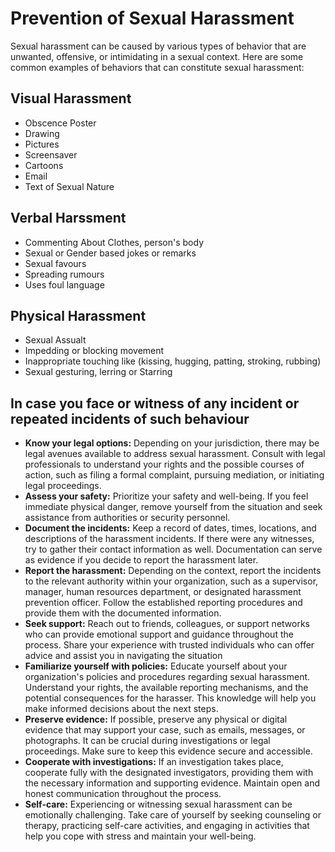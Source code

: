 # Prevention of Sexual Harassment
Sexual harassment can be caused by various types of behavior that are unwanted, offensive, or intimidating in a sexual context. Here are some common examples of behaviors that can constitute sexual harassment:
## Visual Harassment
* Obscence Poster 
* Drawing 
* Pictures 
* Screensaver 
* Cartoons  
* Email  
* Text of Sexual Nature 

## Verbal Harssment
* Commenting About Clothes, person's body
* Sexual or Gender based jokes or remarks
* Sexual favours
* Spreading rumours
* Uses foul language

## Physical Harassment
* Sexual Assualt
* Impedding or blocking movement
* Inappropriate touching like (kissing, hugging, patting, stroking, rubbing)
* Sexual gesturing, lerring or Starring

## In case you face or witness of any incident or repeated incidents of such behaviour
* **Know your legal options:** Depending on your jurisdiction, there may be legal avenues available to address sexual harassment. Consult with legal professionals to understand your rights and the possible courses of action, such as filing a formal complaint, pursuing mediation, or initiating legal proceedings.
* **Assess your safety:** Prioritize your safety and well-being. If you feel immediate physical danger, remove yourself from the situation and seek assistance from authorities or security personnel.
* **Document the incidents:** Keep a record of dates, times, locations, and descriptions of the harassment incidents. If there were any witnesses, try to gather their contact information as well. Documentation can serve as evidence if you decide to report the harassment later.
* **Report the harassment:** Depending on the context, report the incidents to the relevant authority within your organization, such as a supervisor, manager, human resources department, or designated harassment prevention officer. Follow the established reporting procedures and provide them with the documented information.
* **Seek support:** Reach out to friends, colleagues, or support networks who can provide emotional support and guidance throughout the process. Share your experience with trusted individuals who can offer advice and assist you in navigating the situation
* **Familiarize yourself with policies:** Educate yourself about your organization's policies and procedures regarding sexual harassment. Understand your rights, the available reporting mechanisms, and the potential consequences for the harasser. This knowledge will help you make informed decisions about the next steps.
* **Preserve evidence:** If possible, preserve any physical or digital evidence that may support your case, such as emails, messages, or photographs. It can be crucial during investigations or legal proceedings. Make sure to keep this evidence secure and accessible.
* **Cooperate with investigations:** If an investigation takes place, cooperate fully with the designated investigators, providing them with the necessary information and supporting evidence. Maintain open and honest communication throughout the process.
* **Self-care:** Experiencing or witnessing sexual harassment can be emotionally challenging. Take care of yourself by seeking counseling or therapy, practicing self-care activities, and engaging in activities that help you cope with stress and maintain your well-being.
